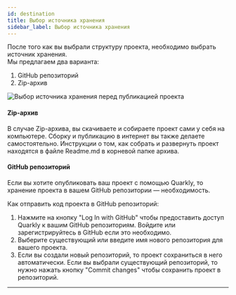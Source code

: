 ```yaml
---
id: destination
title: Выбор источника хранения
sidebar_label: Выбор источника хранения
---
```


После того как вы выбрали структуру проекта, необходимо выбрать источник хранения.<br />
Мы предлагаем два варианта:

1. GitHub репозиторий
2. Zip-архив

![Выбор источника хранения перед публикацией проекта](https://test-upl.quarkly.io/607d3473b99fb9001fcbcc16/images/docs-new-topbar-publication-destination.png?v=2021-05-15T11:42:16.961Z)

#### Zip-архив

В случае Zip-архива, вы скачиваете и собираете проект сами у себя на компьютере. Сборку и публикацию в интернет вы также делаете самостоятельно. Инструкции о том, как собрать и развернуть проект находятся в файле Readme.md в корневой папке архива.

#### GitHub репозиторий

Если вы хотите опубликовать ваш проект с помощью Quarkly, то хранение проекта в вашем GitHub репозитории — необходимость.

Как отправить код проекта в GitHub репозиторий:

1. Нажмите на кнопку "Log In with GitHub" чтобы предоставить доступ Quarkly к вашим GitHub репозиториям. Войдите или зарегистрируйтесь в GitHub если это необходимо.
2. Выберите существующий или введите имя нового репозитория для вашего проекта.
3. Если вы создали новый репозиторий, то проект сохраниться в него автоматически. Если вы выбрали существующий репозиторий, то нужно нажать кнопку "Commit changes" чтобы сохранить проект в репозиторий.

---
